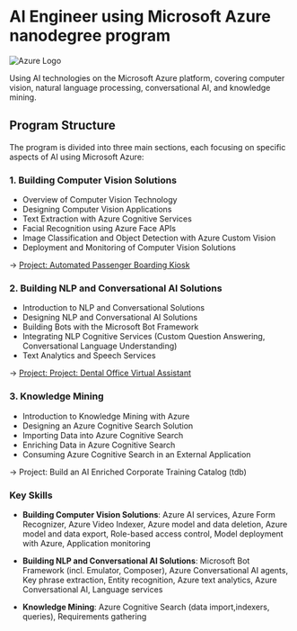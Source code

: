 # AI Engineer using Microsoft Azure nanodegree program

![Azure Logo](https://upload.wikimedia.org/wikipedia/commons/thumb/a/a8/Microsoft_Azure_Logo.svg/1280px-Microsoft_Azure_Logo.svg.png)

Using AI technologies on the Microsoft Azure platform, covering computer vision, natural language processing, conversational AI, and knowledge mining.

## Program Structure

The program is divided into three main sections, each focusing on specific aspects of AI using Microsoft Azure:

### 1. Building Computer Vision Solutions
* Overview of Computer Vision Technology
* Designing Computer Vision Applications
* Text Extraction with Azure Cognitive Services
* Facial Recognition using Azure Face APIs
* Image Classification and Object Detection with Azure Custom Vision
* Deployment and Monitoring of Computer Vision Solutions

&rarr; [Project: Automated Passenger Boarding Kiosk](https://github.com/d-kleine/AZ_AI-Engineering/tree/main/project1_%20Automated-Passenger-Boarding-Kiosk)

###  2. Building NLP and Conversational AI Solutions
* Introduction to NLP and Conversational Solutions
* Designing NLP and Conversational AI Solutions
* Building Bots with the Microsoft Bot Framework
* Integrating NLP Cognitive Services (Custom Question Answering, Conversational Language Understanding)
* Text Analytics and Speech Services

&rarr; [Project: Project: Dental Office Virtual Assistant](https://github.com/d-kleine/AZ_AI-Engineering/tree/main/project2_Virtual-Dental-Office-Assistant)

### 3. Knowledge Mining
* Introduction to Knowledge Mining with Azure
* Designing an Azure Cognitive Search Solution
* Importing Data into Azure Cognitive Search
* Enriching Data in Azure Cognitive Search
* Consuming Azure Cognitive Search in an External Application

&rarr; Project:  Build an AI Enriched Corporate Training Catalog (tdb)

### Key Skills

* **Building Computer Vision Solutions**: Azure AI services, Azure Form Recognizer, Azure Video Indexer, Azure model and data deletion, Azure model and data export, Role-based access control, Model deployment with Azure, Application monitoring

* **Building NLP and Conversational AI Solutions**:  Microsoft Bot Framework (incl. Emulator, Composer), Azure Conversational AI agents, Key phrase extraction, Entity recognition, Azure text analytics, Azure Conversational AI, Language services

* **Knowledge Mining**: Azure Cognitive Search (data import,indexers, queries), Requirements gathering
